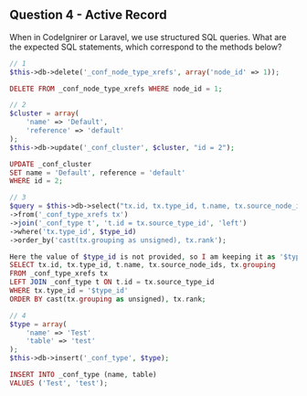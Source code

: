 ## Question 4 - Active Record

When in CodeIgnirer or Laravel, we use structured SQL queries. 
What are the expected SQL statements, which correspond to the methods below?

```php
// 1
$this->db->delete('_conf_node_type_xrefs', array('node_id' => 1));

DELETE FROM _conf_node_type_xrefs WHERE node_id = 1;
```
```php
// 2
$cluster = array(
	'name' => 'Default',
	'reference' => 'default'
);
$this->db->update('_conf_cluster', $cluster, "id = 2");

UPDATE _conf_cluster
SET name = 'Default', reference = 'default'
WHERE id = 2; 
```
```php
// 3
$query = $this->db->select("tx.id, tx.type_id, t.name, tx.source_node_ids, tx.grouping")
->from('_conf_type_xrefs tx')
->join('_conf_type t', 't.id = tx.source_type_id', 'left')
->where('tx.type_id', $type_id)
->order_by('cast(tx.grouping as unsigned), tx.rank');

Here the value of $type_id is not provided, so I am keeping it as '$type_id'
SELECT tx.id, tx.type_id, t.name, tx.source_node_ids, tx.grouping
FROM _conf_type_xrefs tx
LEFT JOIN _conf_type t ON t.id = tx.source_type_id
WHERE tx.type_id = '$type_id'
ORDER BY cast(tx.grouping as unsigned), tx.rank;
```
```php
// 4
$type = array(
	'name' => 'Test'
	'table' => 'test'
);
$this->db->insert('_conf_type', $type);

INSERT INTO _conf_type (name, table)
VALUES ('Test', 'test'); 
```
